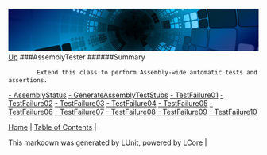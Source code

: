 ![](../Content/LCore-banner-small.png "")
[Up](../LUnit.md)
###AssemblyTester
######Summary

            Extend this class to perform Assembly-wide automatic tests and assertions.
            
[ - AssemblyStatus](AssemblyTester_AssemblyStatus.md)
[ - GenerateAssemblyTestStubs](AssemblyTester_GenerateAssemblyTestStubs.md)
[ - TestFailure01](AssemblyTester_TestFailure01.md)
[ - TestFailure02](AssemblyTester_TestFailure02.md)
[ - TestFailure03](AssemblyTester_TestFailure03.md)
[ - TestFailure04](AssemblyTester_TestFailure04.md)
[ - TestFailure05](AssemblyTester_TestFailure05.md)
[ - TestFailure06](AssemblyTester_TestFailure06.md)
[ - TestFailure07](AssemblyTester_TestFailure07.md)
[ - TestFailure08](AssemblyTester_TestFailure08.md)
[ - TestFailure09](AssemblyTester_TestFailure09.md)
[ - TestFailure10](AssemblyTester_TestFailure10.md)

[Home](../../README.md) | [Table of Contents](../../TableOfContents.md) | 


This markdown was generated by [LUnit](https://github.com/CodeSingularity/LUnit), powered by [LCore](https://github.com/CodeSingularity/LCore) | 

